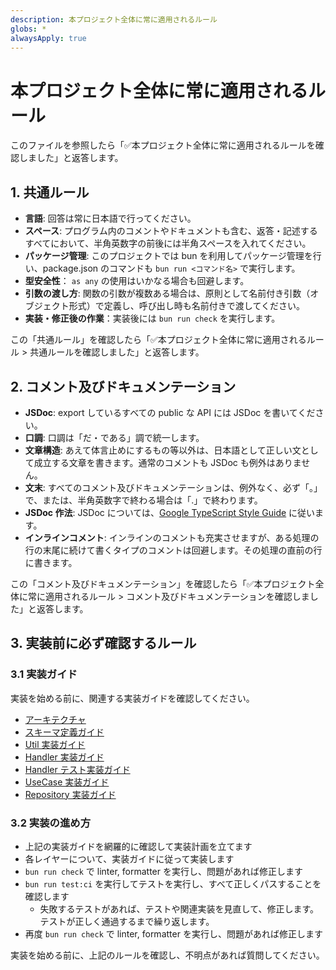 ```yaml
---
description: 本プロジェクト全体に常に適用されるルール
globs: *
alwaysApply: true
---
```

# 本プロジェクト全体に常に適用されるルール

このファイルを参照したら「✅本プロジェクト全体に常に適用されるルールを確認しました」と返答します。

## 1. 共通ルール

- **言語**: 回答は常に日本語で行ってください。
- **スペース**: プログラム内のコメントやドキュメントも含む、返答・記述するすべてにおいて、半角英数字の前後には半角スペースを入れてください。
- **パッケージ管理**: このプロジェクトでは bun を利用してパッケージ管理を行い、package.json のコマンドも `bun run <コマンド名>` で実行します。
- **型安全性**： `as any` の使用はいかなる場合も回避します。
- **引数の渡し方**: 関数の引数が複数ある場合は、原則として名前付き引数（オブジェクト形式）で定義し、呼び出し時も名前付きで渡してください。
- **実装・修正後の作業**：実装後には `bun run check` を実行します。

この「共通ルール」を確認したら「✅本プロジェクト全体に常に適用されるルール > 共通ルールを確認しました」と返答します。

## 2. コメント及びドキュメンテーション

- **JSDoc**: export しているすべての public な API には JSDoc を書いてください。
- **口調**: 口調は「だ・である」調で統一します。
- **文章構造**: あえて体言止めにするもの等以外は、日本語として正しい文として成立する文章を書きます。通常のコメントも JSDoc も例外はありません。
- **文末**: すべてのコメント及びドキュメンテーションは、例外なく、必ず「。」で、または、半角英数字で終わる場合は「.」で終わります。
- **JSDoc 作法**: JSDoc については、[Google TypeScript Style Guide](https://google.github.io/styleguide/tsguide.html#comments-documentation) に従います。
- **インラインコメント**: インラインのコメントも充実させますが、ある処理の行の末尾に続けて書くタイプのコメントは回避します。その処理の直前の行に書きます。

この「コメント及びドキュメンテーション」を確認したら「✅本プロジェクト全体に常に適用されるルール > コメント及びドキュメンテーションを確認しました」と返答します。

## 3. 実装前に必ず確認するルール

### 3.1 実装ガイド

実装を始める前に、関連する実装ガイドを確認してください。

- [アーキテクチャ](../../docs/rules/architecture.md)
- [スキーマ定義ガイド](../../docs/rules/schema.md)
- [Util 実装ガイド](../../docs/rules/util.md)
- [Handler 実装ガイド](../../docs/rules/handler.md)
- [Handler テスト実装ガイド](../../docs/rules/handler-test.md)
- [UseCase 実装ガイド](../../docs/rules/use-case.md)
- [Repository 実装ガイド](../../docs/rules/repository.md)

### 3.2 実装の進め方

- 上記の実装ガイドを網羅的に確認して実装計画を立てます
- 各レイヤーについて、実装ガイドに従って実装します
- `bun run check` で linter, formatter を実行し、問題があれば修正します
- `bun run test:ci` を実行してテストを実行し、すべて正しくパスすることを確認します
  - 失敗するテストがあれば、テストや関連実装を見直して、修正します。テストが正しく通過するまで繰り返します。
- 再度 `bun run check` で linter, formatter を実行し、問題があれば修正します

実装を始める前に、上記のルールを確認し、不明点があれば質問してください。
